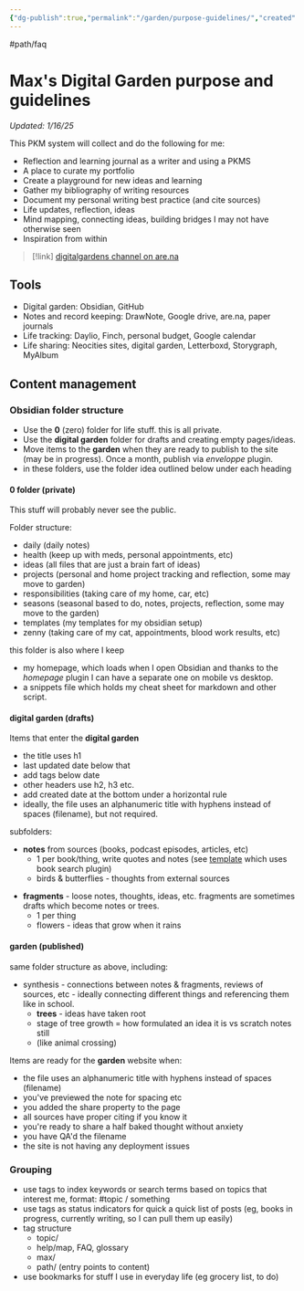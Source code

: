 ```yaml
---
{"dg-publish":true,"permalink":"/garden/purpose-guidelines/","created":"2024-12-14T14:33:35.397-05:00","updated":"2025-01-31T22:13:43.752-05:00"}
---
```


#path/faq

# Max's Digital Garden purpose and guidelines 

*Updated: 1/16/25*

This PKM system will collect and do the following for me:

- Reflection and learning journal as a writer and using a PKMS
- A place to curate my portfolio
- Create a playground for new ideas and learning
- Gather my bibliography of writing resources
- Document my personal writing best practice (and cite sources)
- Life updates, reflection, ideas
- Mind mapping, connecting ideas, building bridges I may not have otherwise seen
- Inspiration from within 

> [!link]
[digitalgardens channel on are.na](https://www.are.na/max-bones/digitalgarden-8iohdsr1rc4)

## Tools

- Digital garden: Obsidian, GitHub
- Notes and record keeping: DrawNote, Google drive, are.na, paper journals
- Life tracking: Daylio, Finch, personal budget, Google calendar 
- Life sharing: Neocities sites, digital garden, Letterboxd, Storygraph, MyAlbum
## Content management 

### Obsidian folder structure 
- Use the **0** (zero) folder for life stuff. this is all private.
- Use the **digital garden** folder for drafts and creating empty pages/ideas.
- Move items to the **garden** when they are ready to publish to the site (may be in progress). Once a month, publish via *enveloppe* plugin.
- in these folders, use the folder idea outlined below under each heading 

#### 0 folder (private)
This stuff will probably never see the public.

Folder structure:
- daily (daily notes)
- health (keep up with meds, personal appointments, etc)
- ideas (all files that are just a brain fart of ideas)
- projects (personal and home project tracking and reflection, some may move to garden)
- responsibilities (taking care of my home, car, etc)
- seasons (seasonal based to do, notes, projects, reflection, some may move to the garden)
- templates (my templates for my obsidian setup)
- zenny (taking care of my cat, appointments, blood work results, etc)

this folder is also where I keep 
- my homepage, which loads when I open Obsidian and thanks to the *homepage* plugin I can have a separate one on mobile vs desktop.
- a snippets file which holds my cheat sheet for markdown and other script.

#### digital garden (drafts)
Items that enter the **digital garden**
- ​the title uses h1 
- last updated date below that
- add tags below date
- other headers use h2, h3 etc.
- add created date at the bottom under a horizontal rule
- ideally, the file uses an alphanumeric title with hyphens instead of spaces (filename), but not required.

subfolders:
- **notes** from sources (books, podcast episodes, articles, etc)
	* 1 per book/thing, write quotes and notes (see [template](obsidian://open?vault=MPKM&file=0%2Ftemplates%2Fbook%20page) which uses book search plugin)
	* birds & butterflies - thoughts from external sources
* **fragments** - loose notes, thoughts, ideas, etc. fragments are sometimes drafts which become notes or trees.
	* 1 per thing
	* flowers - ideas that grow when it rains

#### garden (published)
same folder structure as above, including:
- synthesis - connections between notes & fragments, reviews of sources, etc - ideally connecting different things and referencing them like in school.
	* **trees** - ideas have taken root
	- stage of tree growth = how formulated an idea it is vs scratch notes still
	- (like animal crossing)

Items are ready for the **garden** website when:
- the file uses an alphanumeric title with hyphens instead of spaces (filename)
- you've previewed the note for spacing etc 
- you added the share property to the page
- all sources have proper citing if you know it
- you're ready to share a half baked thought without anxiety 
- you have QA'd the filename 
- the site is not having any deployment issues 
### Grouping 
- use tags to index keywords or search terms based on topics that interest me, format: #topic / something 
- use tags as status indicators for quick a quick list of posts (eg, books in progress, currently writing, so I can pull them up easily)
- tag structure 
	- topic/
	- help/map, FAQ, glossary
	- max/
	- path/ (entry points to content)
- use bookmarks for stuff I use in everyday life (eg grocery list, to do)
